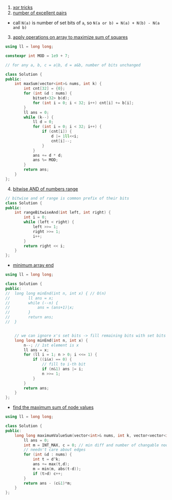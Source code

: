 1. [xor tricks](https://florian.github.io//xor-trick/)
2. [number of excellent pairs](https://leetcode.com/problems/number-of-excellent-pairs/description/)
- call `N(a)` is number of set bits of `a`, so `N(a or b) = N(a) + N(b) - N(a and b)` 
3. [apply operations on array to maximize sum of squares](https://leetcode.com/problems/apply-operations-on-array-to-maximize-sum-of-squares/description/)
```cpp
using ll = long long;

constexpr int MOD = 1e9 + 7;

// for any a, b, c = a|b, d = a&b, number of bits unchanged

class Solution {
public:
    int maxSum(vector<int>& nums, int k) {
        int cnt[32] = {0};
        for (int &d : nums) {
            bitset<32> b(d);
            for (int i = 0; i < 32; i++) cnt[i] += b[i];
        }
        ll ans = 0;
        while (k--) {
            ll d = 0;
            for (int i = 0; i < 32; i++) {
                if (cnt[i]) {
                    d |= 1ll<<i;
                    cnt[i]--;
                }
            }
            ans += d * d;
            ans %= MOD;
        }
        return ans;
    }
};
```
4. [bitwise AND of numbers range](https://leetcode.com/problems/bitwise-and-of-numbers-range/description/)
```cpp
// bitwise and of range is common prefix of their bits
class Solution {
public:
    int rangeBitwiseAnd(int left, int right) {
        int i = 0;
        while (left < right) {
            left >>= 1;
            right >>= 1;
            i++;
        }
        return right << i;
    }
};
```
- [minimum array end](https://leetcode.com/problems/minimum-array-end/description/)
```cpp
using ll = long long;

class Solution {
public:
//	long long minEnd(int n, int x) { // O(n)
//        ll ans = x;
//        while (--n) {
//            ans = (ans+1)|x;
//        }
//        return ans;
//	}


	// we can ignore x's set bits -> fill remaining bits with set bits of n-1
    long long minEnd(int n, int x) {
        n--; // 1st element is x
        ll ans = x;
        for (ll i = 1; n > 0; i <<= 1) {
            if ((i&x) == 0) {
                // fill to i-th bit
                if (n&1) ans |= i;
                n >>= 1;
            }
        }
        return ans;
    }
};
```
- [find the maximum sum of node values](https://leetcode.com/problems/find-the-maximum-sum-of-node-values/)
```cpp
using ll = long long;

class Solution {
public:
    long long maximumValueSum(vector<int>& nums, int k, vector<vector<int>>& edges) {
        ll ans = 0;
        int m = INT_MAX, c = 0; // min diff and number of changable nodes
        // needn't care about edges
        for (int &d : nums) {
            int t = d^k;
            ans += max(t,d);
            m = min(m, abs(t-d));
            if (t>d) c++;
        }
        return ans - (c&1)*m;
    }
};
```